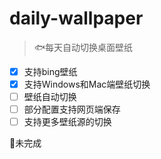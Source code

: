 # daily-wallpaper

> 🐟每天自动切换桌面壁纸

- [x] 支持bing壁纸
- [x] 支持Windows和Mac端壁纸切换
- [ ] 壁纸自动切换
- [ ] 部分配置支持网页端保存
- [ ] 支持更多壁纸源的切换

🚧未完成
